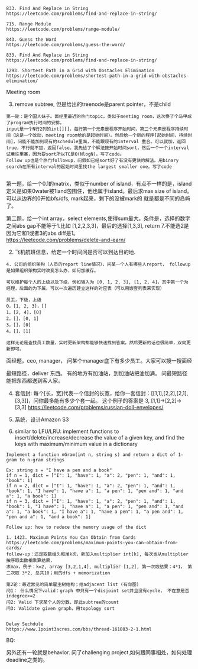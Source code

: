  

```
833. Find And Replace in String    
https://leetcode.com/problems/find-and-replace-in-string/  
```
```
715. Range Module  
https://leetcode.com/problems/range-module/  
```
```
843. Guess the Word  
https://leetcode.com/problems/guess-the-word/  
```

```
833. Find And Replace in String  
https://leetcode.com/problems/find-and-replace-in-string/  
```

```
1293. Shortest Path in a Grid with Obstacles Elimination
https://leetcode.com/problems/shortest-path-in-a-grid-with-obstacles-elimination/   
```  
Meeting room    

3. remove subtree, 但是给出的treenode是parent pointer，不是child  

 
```
第一轮：是个国人妹子。面经里最近的热门topic，类似于meeting room，这次换了个马甲成了program执行时间的安排。
input是一个N行2列的int[][]，每行第一个元素是程序开始时间，第二个元素是程序持续时间（这是一个改动，meeting room给的是起始时间）。然后给一个新的程序[起始时间，持续时间]，问能不能加到现有的schedule里面，不能跟现有的interval 重合。可以就加，返回true，不行就不加，返回false。我先给了个解法按开始时间sort，然后一个一个interval试着往里塞，因为要sort所以TC是O(NlogN)。写了code。
Follow up也是个热门followup，问假如已经sort好了有没有更快的解法。用binary search在所有interval的起始时间里找the largest smaller one。写了code


```


第一题，给一个0.1的matrix，类似于number of island，有点不一样的是，island定义是如果0water被1land包围住，他也属于island。最后求max size of island。  
可以从边界的0开始bfs/dfs, mark起来，剩下的没被mark的 就是都是不同的岛屿了。  

 
第二题，给一个int array，select elements,使得sum最大。条件是，选择的数字之间abs gap不能等于1.比如 [1,2,2,3,3]，最后的选择[1,3,3], return 7.不能选2是因为它和1或者3的abs diff是1。  
https://leetcode.com/problems/delete-and-earn/  
 
2. 飞机航班信息，给定一个时间问是否可以到达目的地.

```
4. 公司的组织架构（人员的report line情况），问某一个人有哪些人report， followup是如果组织架构实时改变怎么办，如何加缓存。  
 
可以维护每个人的上级以及下级，例如输入为 [0, 1, 2, 3], [1, 2, 4]，其中第一个为经理，后面的为下属，可以一次遍历建立这样的对应表（可以用嵌套列表来实现）

员工，下级，上级
0，[1, 2, 3]，[]
1，[2, 4]，[0]
2，[]，[0, 1]
3，[]，[0]
4，[]，[1]

这样无论是查找员工数量，实时更新架构都能够快速找到答案。然后更新的话也很简单，双向更新即可。
```

面经题，ceo, manager， 问某个manager底下有多少员工。大家可以搜一搜面经

最短路径，deliver 东西。 有的地方有加油站，到加油站把油加满。 问最短路径能把东西都送到客人家。

4. 套信封: 每个[长，宽]代表一个信封的长宽，给你一套信封：[[1,1],[2,2],[2,1],[3,3]]，问你最多能有多少个套一起。
这个例子的答案是 3, [1,1]->[2,2]->[3,3]
https://leetcode.com/problems/russian-doll-envelopes/


5. 系统，设计Amazon S3

4. similar to LFU/LRU: implement functions to insert/delete/increase/decrease the value of a given key, and find the keys 
with maximum/minimum value in a dictionary

```
Implement a function nGram(int n, string s) and return a dict of 1-gram to n-gram strings

Ex: string s = "I have a pen and a book"
if n = 1, dict = ["I": 1, "have": 1, "a": 2, "pen": 1, "and": 1, "book": 1]
if n = 2, dict = ["I": 1, "have": 1, "a": 2, "pen": 1, "and": 1, "book": 1, "I have": 1, "have a": 1, "a pen": 1, "pen and": 1, "and a": 1, "a book": 1]
if n = 3, dict = ["I": 1, "have": 1, "a": 2, "pen": 1, "and": 1, "book": 1, "I have": 1, "have a": 1, "a pen": 1, "pen and": 1, "and a": 1, "a book": 1, "I have a": 1, "have a pen": 1, "a pen and": 1, "pen and a": 1, "and a book": 1]

Follow up: how to reduce the memory usage of the dict
```

```
1. 1423. Maximum Points You Can Obtain from Cards  
https://leetcode.com/problems/maximum-points-you-can-obtain-from-cards/  
follow-up：还是取数组头和尾k次，新加入multiplier int[k], 每次也从multiplier 按序取出数相乘算结果，
求max，例子：k=2, array [3,2,1,4], multiplier [1,2], 第一次取结果：4*1， 第二次取 3*2, 总共10；用的dfs + memorization
```


```
第2轮：最近常见的简单雇主树结构；给adjacent list (有向图)
问1： 什么情况下valid：graph 中只有一个disjoint set并且没有cycle， 不在意是否indegree>=2
问2: Valid 下求某个人的分数，即此subtree的count
问3: Validate given graph，用topology sort
 
```


```
Delay Sechdule 
https://www.1point3acres.com/bbs/thread-161803-2-1.html
```



BQ:

另外还有一轮就是behavior. 问了challenging project,如何跟同事相处，如何处理deadline之类的。  
 
